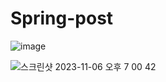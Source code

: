 # Spring-post

![image](https://github.com/wkdehdgk159/Spring-post/assets/70753659/e7ec329b-697d-4b29-b49b-513518cba4f6)


![스크린샷 2023-11-06 오후 7 00 42](https://github.com/wkdehdgk159/Spring-post/assets/70753659/a98eab9c-4c5b-4ed6-8040-bfaab2ab275c)
